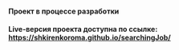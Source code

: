 #### Проект в процессе разработки
#### Live-версия проекта доступна по ссылке: https://shkirenkoroma.github.io/searchingJob/
